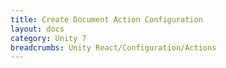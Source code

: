 ```yaml
---
title: Create Document Action Configuration
layout: docs
category: Unity 7
breadcrumbs: Unity React/Configuration/Actions
---
```

